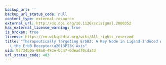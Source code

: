 ```yaml
---
backup_url: ''
backup_url_status_code: null
content_type: external-resource
external_url: http://dx.doi.org/10.1126/scisignal.2000352
has_external_license_warning: true
is_broken: true
license: https://en.wikipedia.org/wiki/All_rights_reserved
title: "Therapeutically Targeting ErbB3: A Key Node in Ligand-Induced Activation of\
  \ the ErbB Receptor\u2013PI3K Axis"
uid: 92734b0a-98a8-493e-bc47-0deadf0cda3d
url_status_code: 403
---
```


